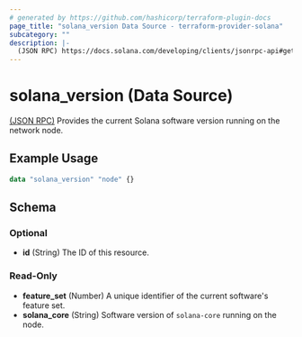 ```yaml
---
# generated by https://github.com/hashicorp/terraform-plugin-docs
page_title: "solana_version Data Source - terraform-provider-solana"
subcategory: ""
description: |-
  (JSON RPC) https://docs.solana.com/developing/clients/jsonrpc-api#getversion Provides the current Solana software version running on the network node.
---
```


# solana_version (Data Source)

[(JSON RPC)](https://docs.solana.com/developing/clients/jsonrpc-api#getversion) Provides the current Solana software version running on the network node.

## Example Usage

```terraform
data "solana_version" "node" {}
```

<!-- schema generated by tfplugindocs -->
## Schema

### Optional

- **id** (String) The ID of this resource.

### Read-Only

- **feature_set** (Number) A unique identifier of the current software's feature set.
- **solana_core** (String) Software version of `solana-core` running on the node.


